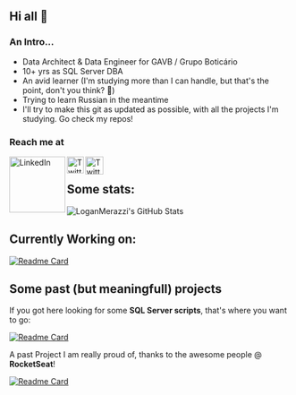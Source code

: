 ## Hi all 🖖

### An Intro...
- Data Architect & Data Engineer for GAVB / Grupo Boticário
- 10+ yrs as SQL Server DBA
- An avid learner (I'm studying more than I can handle, but that's the point, don't you think? 😬)
- Trying to learn Russian in the meantime
- I'll try to make this git as updated as possible, with all the projects I'm studying. Go check my repos!

### Reach me at
[<img align="left" alt="LinkedIn" width="100" src="https://github.com/melanieshi0120/melanieshi0120/blob/master/linkedin.ico" />]( http://www.linkedin.com/in/LoganMerazzi)
[<img align="left" alt="Twitter" width="30" src="https://user-images.githubusercontent.com/13962747/130901695-07be4524-4f41-48bd-b7bc-d473b16943d1.png" />]( http://www.twitter.com/LoganMerazzi)
[<img align="left" alt="Twitter" width="32" src="https://user-images.githubusercontent.com/13962747/130901993-e289f492-5197-4985-a128-f1f2d9b39110.png" />]( http://blog.merazzi.com.br)
<br />

## Some stats:
![LoganMerazzi's GitHub Stats](https://github-readme-stats.vercel.app/api?username=LoganMerazzi&show_icons=true)

## Currently Working on:
[![Readme Card](https://github-readme-stats.vercel.app/api/pin/?username=LoganMerazzi&repo=bootcamp-eng-dados-cloud-igti-mod1-exercicios)](https://github.com/LoganMerazzi/bootcamp-eng-dados-cloud-igti-mod1-exercicios)

## Some past (but meaningfull) projects
If you got here looking for some **SQL Server scripts**, that's where you want to go:

[![Readme Card](https://github-readme-stats.vercel.app/api/pin/?username=LoganMerazzi&repo=SQLServerScripts)](https://github.com/LoganMerazzi/SQLServerScripts)

A past Project I am really proud of, thanks to the awesome people @ **RocketSeat**!

[![Readme Card](https://github-readme-stats.vercel.app/api/pin/?username=LoganMerazzi&repo=Happy-Discovery-NLW)](https://github.com/LoganMerazzi/Happy-Discovery-NLW)

<!--
**LoganMerazzi/LoganMerazzi** is a ✨ _special_ ✨ repository because its `README.md` (this file) appears on your GitHub profile.

Here are some ideas to get you started:

- 🔭 I’m currently working on ...
- 🌱 I’m currently learning ...
- 👯 I’m looking to collaborate on ...
- 🤔 I’m looking for help with ...
- 💬 Ask me about ...

- 😄 Pronouns: ...
- ⚡ Fun fact: ...
-->
